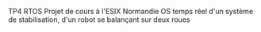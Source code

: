 TP4 RTOS Projet de cours à l'ESIX Normandie 
OS temps réel d'un système de stabilisation, d'un robot se balançant sur deux roues
